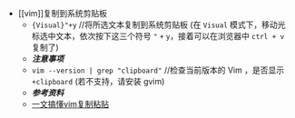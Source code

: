 - [[vim]]复制到系统剪贴板
  * `{Visual}"+y` //将所选文本复制到系统剪贴板 (在 `Visual` 模式下，移动光标选中文本，依次按下这三个符号 `"` `+` `y`，接着可以在浏览器中 `ctrl + v` 复制了)
  * ***注意事项***
  * `vim --version | grep "clipboard"` //检查当前版本的 Vim ，是否显示 `+clipboard` (若不支持，请安装 gvim)
  * ***参考资料***
  * [一文搞懂vim复制粘贴](https://www.cnblogs.com/huahuayu/p/12235242.html "一文搞懂vim复制粘贴")